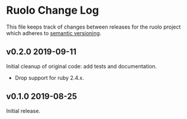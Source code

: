 # Ruolo Change Log

This file keeps track of changes between releases for the ruolo project
which adheres to [semantic versioning](https://semver.org).

## v0.2.0 2019-09-11

Initial cleanup of original code: add tests and documentation.

* Drop support for ruby 2.4.x.

## v0.1.0 2019-08-25

Initial release.
